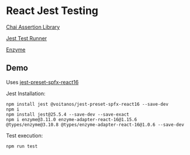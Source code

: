 # React Jest Testing

[Chai Assertion Library](https://www.chaijs.com/)

[Jest Test Runner](https://jestjs.io/)

[Enzyme](https://enzymejs.github.io/enzyme/)

## Demo

Uses [jest-preset-spfx-react16](https://www.npmjs.com/package/@voitanos/jest-preset-spfx-react16)

Jest Installation:

```
npm install jest @voitanos/jest-preset-spfx-react16 --save-dev
npm i
npm install jest@25.5.4 --save-dev --save-exact
npm i enzyme@3.11.0 enzyme-adapter-react-16@1.15.6 @types/enzyme@3.10.8 @types/enzyme-adapter-react-16@1.0.6 --save-dev
```

Test execution:

```
npm run test
```

